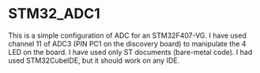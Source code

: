 # STM32_ADC1
This is a simple configuration of ADC for an STM32F407-VG.
I have used channel 11 of ADC3 (PIN PC1 on the discovery board) to manipulate the 4 LED on the board.
I have used only ST documents (bare-metal code). I had used STM32CubeIDE, but it should work on any IDE.
